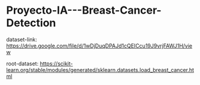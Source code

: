 # Proyecto-IA---Breast-Cancer-Detection

dataset-link: https://drive.google.com/file/d/1wDjDuqDPAJd1cQEICcu19J9vrjFAWJ1H/view

root-dataset: https://scikit-learn.org/stable/modules/generated/sklearn.datasets.load_breast_cancer.html
